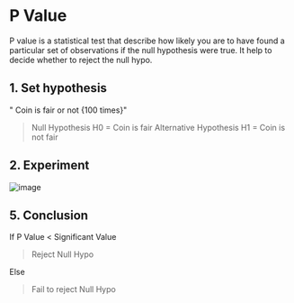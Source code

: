 # P Value

P value is a statistical test that describe how likely you are to have found a particular set of observations if the
null hypothesis were true. It help to decide whether to reject the null hypo.

## 1. Set hypothesis 
" Coin is fair or not {100 times}" 

> Null Hypothesis H0 = Coin is fair
> Alternative Hypothesis H1 = Coin is not fair

## 2. Experiment 

![image](https://github.com/user-attachments/assets/957a197a-61d5-4809-88bb-984831fc5bd4)

## 5. Conclusion 
If P Value < Significant Value 
> Reject Null Hypo

Else
> Fail to reject Null Hypo
